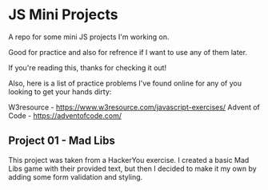 # JS Mini Projects #

A repo for some mini JS projects I'm working on. 

Good for practice and also for refrence if I want to use any of them later.

If you're reading this, thanks for checking it out!

Also, here is a list of practice problems I've found online for any of you looking to get your hands dirty:

W3resource - https://www.w3resource.com/javascript-exercises/
Advent of Code - https://adventofcode.com/

## Project 01 - Mad Libs ##
This project was taken from a HackerYou exercise. I created a basic Mad Libs game with their provided text, but then I decided to make it my own by adding some form validation and styling.


